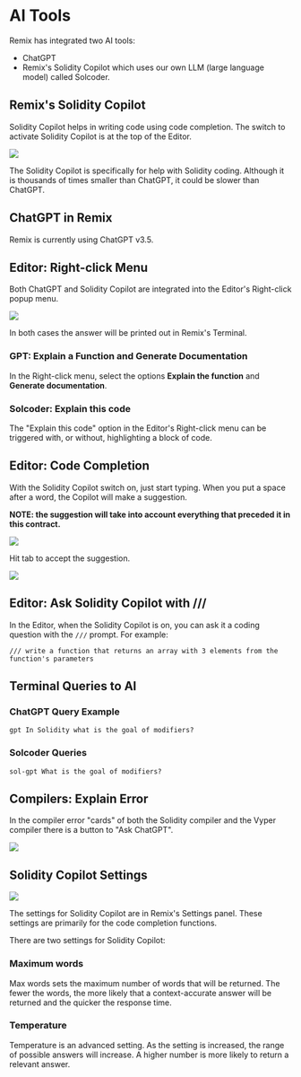 AI Tools
========

Remix has integrated two AI tools:
- ChatGPT 
- Remix's Solidity Copilot which uses our own LLM (large language model) called Solcoder.

## Remix's Solidity Copilot
Solidity Copilot helps in writing code using code completion. The switch to activate Solidity Copilot is at the top of the Editor. 

![](images/a-ai-switch.png)

The Solidity Copilot is specifically for help with Solidity coding. Although it is thousands of times smaller than ChatGPT, it could be slower than ChatGPT.  

## ChatGPT in Remix
Remix is currently using ChatGPT v3.5. 

## Editor: Right-click Menu 
Both ChatGPT and Solidity Copilot are integrated into the Editor's Right-click popup menu.

![](images/a-ai-editor-popup-menu.png)

In both cases the answer will be printed out in Remix's Terminal.

### GPT: Explain a Function and Generate Documentation
In the Right-click menu, select the options **Explain the function** and **Generate documentation**.

### Solcoder: Explain this code
The "Explain this code" option in the Editor's Right-click menu can be triggered with, or without, highlighting a block of code.

## Editor: Code Completion
With the Solidity Copilot switch on, just start typing. When you put a space after a word, the Copilot will make a suggestion.  

**NOTE: the suggestion will take into account everything that preceded it in this contract.**

![](images/a-ai-completion-proposal.png)

Hit tab to accept the suggestion.

![](images/a-ai-completion-accepted.png)


## Editor: Ask Solidity Copilot with ///
In the Editor, when the Solidity Copilot is on, you can ask it a coding question with the `///` prompt.
For example:

```
/// write a function that returns an array with 3 elements from the function's parameters
```

## Terminal Queries to AI

### ChatGPT Query Example
`gpt In Solidity what is the goal of modifiers?`

### Solcoder Queries 
`sol-gpt What is the goal of modifiers?`

## Compilers: Explain Error
In the compiler error "cards" of both the Solidity compiler and the Vyper compiler there is a button to "Ask ChatGPT".

![](images/a-ai-solcomp1.png)

## Solidity Copilot Settings

![](images/a-ai-settings.png)

The settings for Solidity Copilot are in Remix's Settings panel. These settings are primarily for the code completion functions.

There are two settings for Solidity Copilot:

### Maximum words 
Max words sets the maximum number of words that will be returned. The fewer the words, the more likely that a context-accurate answer will be returned and the quicker the response time.

### Temperature
Temperature is an advanced setting. As the setting is increased, the range of possible answers will increase. A higher number is more likely to return a relevant answer.
